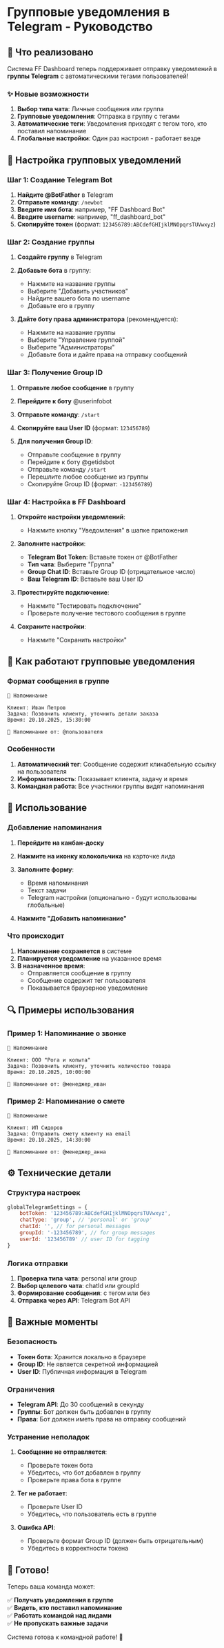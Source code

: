 # Групповые уведомления в Telegram - Руководство

## 🎯 Что реализовано

Система FF Dashboard теперь поддерживает отправку уведомлений в **группы Telegram** с автоматическими тегами пользователей!

### ✨ Новые возможности

1. **Выбор типа чата**: Личные сообщения или группа
2. **Групповые уведомления**: Отправка в группу с тегами
3. **Автоматические теги**: Уведомления приходят с тегом того, кто поставил напоминание
4. **Глобальные настройки**: Один раз настроил - работает везде

## 🔧 Настройка групповых уведомлений

### Шаг 1: Создание Telegram Bot

1. **Найдите @BotFather** в Telegram
2. **Отправьте команду**: `/newbot`
3. **Введите имя бота**: например, "FF Dashboard Bot"
4. **Введите username**: например, "ff_dashboard_bot"
5. **Скопируйте токен** (формат: `123456789:ABCdefGHIjklMNOpqrsTUVwxyz`)

### Шаг 2: Создание группы

1. **Создайте группу** в Telegram
2. **Добавьте бота** в группу:
   - Нажмите на название группы
   - Выберите "Добавить участников"
   - Найдите вашего бота по username
   - Добавьте его в группу

3. **Дайте боту права администратора** (рекомендуется):
   - Нажмите на название группы
   - Выберите "Управление группой"
   - Выберите "Администраторы"
   - Добавьте бота и дайте права на отправку сообщений

### Шаг 3: Получение Group ID

1. **Отправьте любое сообщение** в группу
2. **Перейдите к боту** @userinfobot
3. **Отправьте команду**: `/start`
4. **Скопируйте ваш User ID** (формат: `123456789`)

5. **Для получения Group ID**:
   - Отправьте сообщение в группу
   - Перейдите к боту @getidsbot
   - Отправьте команду `/start`
   - Перешлите любое сообщение из группы
   - Скопируйте Group ID (формат: `-123456789`)

### Шаг 4: Настройка в FF Dashboard

1. **Откройте настройки уведомлений**:
   - Нажмите кнопку "Уведомления" в шапке приложения

2. **Заполните настройки**:
   - **Telegram Bot Token**: Вставьте токен от @BotFather
   - **Тип чата**: Выберите "Группа"
   - **Group Chat ID**: Вставьте Group ID (отрицательное число)
   - **Ваш Telegram ID**: Вставьте ваш User ID

3. **Протестируйте подключение**:
   - Нажмите "Тестировать подключение"
   - Проверьте получение тестового сообщения в группе

4. **Сохраните настройки**:
   - Нажмите "Сохранить настройки"

## 📱 Как работают групповые уведомления

### Формат сообщения в группе

```
🔔 Напоминание

Клиент: Иван Петров
Задача: Позвонить клиенту, уточнить детали заказа
Время: 20.10.2025, 15:30:00

👤 Напоминание от: @пользователя
```

### Особенности

1. **Автоматический тег**: Сообщение содержит кликабельную ссылку на пользователя
2. **Информативность**: Показывает клиента, задачу и время
3. **Командная работа**: Все участники группы видят напоминания

## 🎯 Использование

### Добавление напоминания

1. **Перейдите на канбан-доску**
2. **Нажмите на иконку колокольчика** на карточке лида
3. **Заполните форму**:
   - Время напоминания
   - Текст задачи
   - Telegram настройки (опционально - будут использованы глобальные)

4. **Нажмите "Добавить напоминание"**

### Что происходит

1. **Напоминание сохраняется** в системе
2. **Планируется уведомление** на указанное время
3. **В назначенное время**:
   - Отправляется сообщение в группу
   - Сообщение содержит тег пользователя
   - Показывается браузерное уведомление

## 🔍 Примеры использования

### Пример 1: Напоминание о звонке

```
🔔 Напоминание

Клиент: ООО "Рога и копыта"
Задача: Позвонить клиенту, уточнить количество товара
Время: 20.10.2025, 10:00:00

👤 Напоминание от: @менеджер_иван
```

### Пример 2: Напоминание о смете

```
🔔 Напоминание

Клиент: ИП Сидоров
Задача: Отправить смету клиенту на email
Время: 20.10.2025, 14:30:00

👤 Напоминание от: @менеджер_анна
```

## ⚙️ Технические детали

### Структура настроек

```javascript
globalTelegramSettings = {
    botToken: '123456789:ABCdefGHIjklMNOpqrsTUVwxyz',
    chatType: 'group', // 'personal' or 'group'
    chatId: '', // for personal messages
    groupId: '-123456789', // for group messages
    userId: '123456789' // user ID for tagging
}
```

### Логика отправки

1. **Проверка типа чата**: personal или group
2. **Выбор целевого чата**: chatId или groupId
3. **Формирование сообщения**: с тегом или без
4. **Отправка через API**: Telegram Bot API

## 🚨 Важные моменты

### Безопасность

- **Токен бота**: Хранится локально в браузере
- **Group ID**: Не является секретной информацией
- **User ID**: Публичная информация в Telegram

### Ограничения

- **Telegram API**: До 30 сообщений в секунду
- **Группы**: Бот должен быть добавлен в группу
- **Права**: Бот должен иметь права на отправку сообщений

### Устранение неполадок

1. **Сообщение не отправляется**:
   - Проверьте токен бота
   - Убедитесь, что бот добавлен в группу
   - Проверьте права бота в группе

2. **Тег не работает**:
   - Проверьте User ID
   - Убедитесь, что пользователь есть в группе

3. **Ошибка API**:
   - Проверьте формат Group ID (должен быть отрицательным)
   - Убедитесь в корректности токена

## 🎉 Готово!

Теперь ваша команда может:

✅ **Получать уведомления в группе**  
✅ **Видеть, кто поставил напоминание**  
✅ **Работать командой над лидами**  
✅ **Не пропускать важные задачи**  

Система готова к командной работе! 🚀

